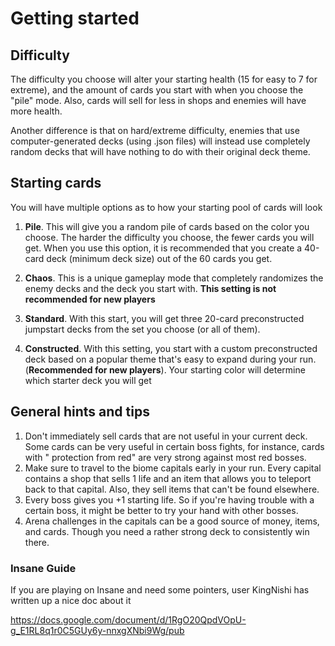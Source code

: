 # Getting started 


## Difficulty

The difficulty you choose will alter your starting health (15 for easy to 7 for extreme), and the amount of cards you start with when you choose the "pile" mode. Also, cards will sell for less in shops and enemies will have more health. 

Another difference is that on hard/extreme difficulty, enemies that use computer-generated decks (using .json files) will instead use completely random decks that will have nothing to do with their original deck theme. 

## Starting cards

You will have multiple options as to how your starting pool of cards will look

1. __Pile__. This will give you a random pile of cards based on the color you choose. The harder the difficulty you choose, the fewer cards you will get.
When you use this option, it is recommended that you create a 40-card deck (minimum deck size) out of the 60 cards you get. 

2. __Chaos__. This is a unique gameplay mode that completely randomizes the enemy decks and the deck you start with. 
   __This setting is not recommended for new players__ 

3. __Standard__. With this start, you will get three 20-card preconstructed jumpstart decks from the set you choose (or all of them). 

4. __Constructed__. With this setting, you start with a custom preconstructed deck based on a popular theme that's easy to expand during your run. (**Recommended for new players**). Your starting color will determine which starter deck you will get

## General hints and tips 

1. Don't immediately sell cards that are not useful in your current deck. Some cards can be very useful in certain boss fights, for instance, cards with " protection from red" are very strong against most red bosses.
2. Make sure to travel to the biome capitals early in your run. Every capital contains a shop that sells 1 life and an item that allows you to teleport back to that capital. Also, they sell items that can't be found elsewhere. 
3. Every boss gives you +1 starting life. So if you're having trouble with a certain boss, it might be better to try your hand with other bosses.
4. Arena challenges in the capitals can be a good source of money, items, and cards. Though you need a rather strong deck to consistently win there.

### Insane Guide

If you are playing on Insane and need some pointers, user KingNishi has written up a nice doc about it

https://docs.google.com/document/d/1RgO20QpdVOpU-g_E1RL8q1r0C5GUy6y-nnxgXNbi9Wg/pub